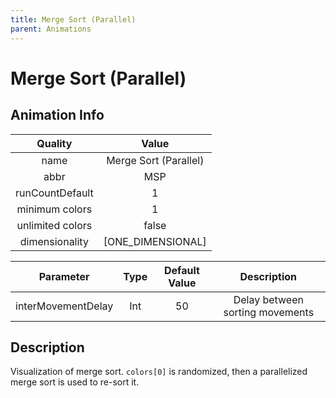 ```yaml
---
title: Merge Sort (Parallel)
parent: Animations
---
```


<!-- THIS FILE IS AUTOMATICALLY GENERATED -->
<!-- MAKE CHANGES TO THE AnimationInfo INSTANCE ASSOCIATED WITH THIS ANIMATION -->

# Merge Sort (Parallel)

## Animation Info

|Quality|Value|
|:-:|:-:|
|name|Merge Sort (Parallel)|
|abbr|MSP|
|runCountDefault|1|
|minimum colors|1|
|unlimited colors|false|
|dimensionality|[ONE_DIMENSIONAL]|

|Parameter|Type|Default Value|Description|
|:-:|:-:|:-:|:-:|
|interMovementDelay|Int|50|Delay between sorting movements|

## Description
Visualization of merge sort.
`colors[0]` is randomized, then a parallelized merge sort is used to re-sort it.

